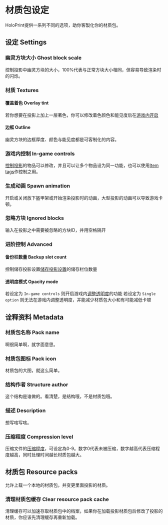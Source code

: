 # 材质包设定
HoloPrint提供一系列不同的选项，助你客製化你的材质包。

## 设定 Settings
### 幽灵方块大小 Ghost block scale
控制投影中幽灵方块的大小，100%代表与正常方块大小相同，但容易导致渲染时的闪烁。

### 材质 Textures
#### 覆盖着色 Overlay tint
若你想要在投影上加上一层著色，你可以修改着色颜色和能见度后在[游戏内开启](/hologram-controls#覆盖色调-Toggle-overlay-tint)

#### 边框 Outline
幽灵方块的边框厚度、颜色与能见度都是可客制化的内容。

### 游戏内控制 In-game controls
[控制投影](/hologram-controls)的物品可以修改，并且可以让多个物品设为同一功能，也可以使用[Item tags](https://minecraft.wiki/w/Item_tag_(Bedrock_Edition))作控制之用。

### 生成动画 Spawn animation
开启或关闭放下盔甲架或开始渲染投影时的动画，大型投影的动画可以导致游戏卡顿。

### 忽略方块 Ignored blocks
输入在投影之中需要被忽略的方块ID，并用空格隔开

### 进阶控制 Advanced
#### 备份栏数量 Backup slot count
控制储存投影设置[储存投影设置](/hologram-controls#储存设定-Save-hologram-settings)的储存栏位数量

#### 透明度模式 Opacity mode
若设定为 `In-game controls` 则开启游戏内[调整透明度](/hologram-controls#change-transparency)的功能
若设定为 `Single option` 则无法在游戏内调整透明度，并能减少材质包大小和有可能减低卡顿

## 诠释资料 Metadata
### 材质包名称 Pack name
啊很简单啊，就字面意思。
### 材质包图标 Pack icon
材质包的大图，就这么简单。
### 结构作者 Structure author
这个结构是谁做的。看清楚，是结构哦，不是材质包哦。
### 描述 Description
想写啥写啥。
### 压缩程度 Compression level
压缩文件的[压缩程度](https://en.wikipedia.org/wiki/Deflate)，可设定為0-9。数字0代表未被压缩，数字越高代表压缩程度越高，同时处理时间越长材质包越大。
## 材质包 Resource packs
允许上载一个本地的材质包，并变更里面投影的材质。
### 清理材质包缓存 Clear resource pack cache
清理缓存可以加速存取材质包中的档案，如果你在加载投影材质包后修改了投影的材质，你应该先清理缓存再重新加载。